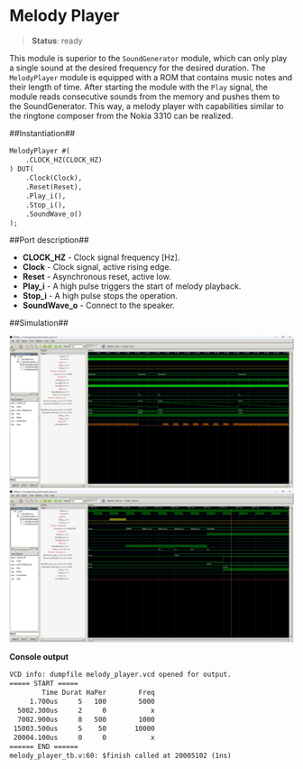 # Melody Player

>**Status**: ready

This module is superior to the `SoundGenerator` module, which can only play a single sound at the desired frequency for the desired duration. The `MelodyPlayer` module is equipped with a ROM that contains music notes and their length of time. After starting the module with the `Play` signal, the module reads consecutive sounds from the memory and pushes them to the SoundGenerator. This way, a melody player with capabilities similar to the ringtone composer from the Nokia 3310 can be realized.

##Instantiation##

    MelodyPlayer #(
        .CLOCK_HZ(CLOCK_HZ)
    ) DUT(
        .Clock(Clock),
        .Reset(Reset),
        .Play_i(),
        .Stop_i(),
        .SoundWave_o()
    );

##Port description##

+ **CLOCK_HZ** - Clock signal frequency [Hz].
+ **Clock** - Clock signal, active rising edge.
+ **Reset** - Asynchronous reset, active low.
+ **Play_i** - A high pulse triggers the start of melody playback.
+ **Stop_i** - A high pulse stops the operation.
+ **SoundWave_o** - Connect to the speaker.

##Simulation##

![Simulation](simulation1.png "Simulation")
![Simulation](simulation2.png "Simulation")

**Console output**

    VCD info: dumpfile melody_player.vcd opened for output.
    ===== START =====
            Time Durat HaPer        Freq
         1.700us     5   100        5000
      5002.300us     2     0           x
      7002.900us     8   500        1000
     15003.500us     5    50       10000
     20004.100us     0     0           x
    ====== END ======
    melody_player_tb.v:60: $finish called at 20005102 (1ns)